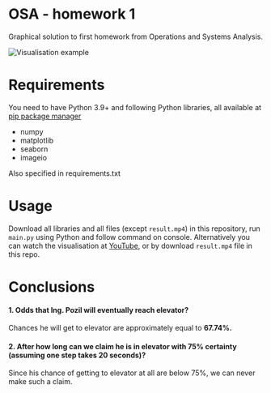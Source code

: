 
# OSA - homework 1
Graphical solution to first homework from Operations and Systems Analysis.

![Visualisation example](https://i.imgur.com/y9Hkqdy.png)

# Requirements
You need to have Python 3.9+ and following Python libraries, all available at [pip package manager](https://pypi.org/project/pip/)

- numpy 
- matplotlib
- seaborn
- imageio

Also specified in requirements.txt
# Usage
Download all libraries and all files (except `result.mp4`) in this repository, run `main.py` using Python and follow command on console. 
Alternatively you can watch the visualisation at [YouTube](https://www.youtube.com/watch?v=GF3xQsqNvX4), or by download `result.mp4` file in this repo.
# Conclusions

#### 1. Odds that Ing. Pozil will eventually reach elevator?
 Chances he will get to elevator are approximately equal to **67.74%.**
#### 2. After how long can we claim he is in elevator with 75% certainty (assuming one step takes 20 seconds)?
Since his chance of getting to elevator at all are below 75%, we can never make such a claim.

